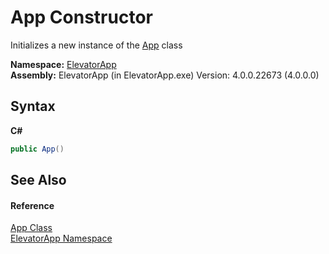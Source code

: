 # App Constructor 
 

Initializes a new instance of the <a href="T_ElevatorApp_App">App</a> class

**Namespace:**&nbsp;<a href="N_ElevatorApp">ElevatorApp</a><br />**Assembly:**&nbsp;ElevatorApp (in ElevatorApp.exe) Version: 4.0.0.22673 (4.0.0.0)

## Syntax

**C#**<br />
``` C#
public App()
```


## See Also


#### Reference
<a href="T_ElevatorApp_App">App Class</a><br /><a href="N_ElevatorApp">ElevatorApp Namespace</a><br />